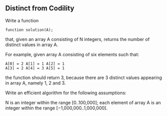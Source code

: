 ## Distinct from Codility

Write a function

`function solution(A);`

that, given an array A consisting of N integers, returns the number of distinct values in array A.

For example, given array A consisting of six elements such that:

```
A[0] = 2 A[1] = 1 A[2] = 1
A[3] = 2 A[4] = 3 A[5] = 1
```

the function should return 3, because there are 3 distinct values appearing in array A, namely 1, 2 and 3.

Write an efficient algorithm for the following assumptions:

N is an integer within the range [0..100,000];
each element of array A is an integer within the range [−1,000,000..1,000,000].
